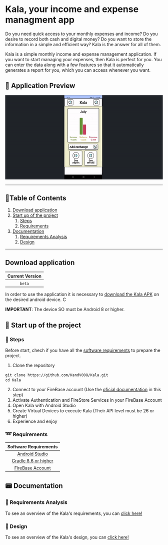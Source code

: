 # Kala, your income and expense managment app

Do you need quick access to your monthly expenses and income? Do you desire to record both cash and digital money? Do you want to store the information in a simple and efficient way? Kala is the answer for all of them.

Kala is a simple monthly income and expense management application. If you want to start managing your expenses, then Kala is perfect for you. You can enter the data along with a few features so that it automatically generates a report for you, which you can access whenever you want.

## :vhs: Application Preview

<p align="center">
  <img src="/docs/preview/Preview_Kala.gif" alt="Preview_Kala">
</p>

***

## :scroll:Table of Contents

1. [Download application]()
1. [Start up of the project]()
    1. [Steps]()
    1. [Requirements]()
1. [Documentation](#bookmark_tabs-requirements-analysis)
    1. [Requirements Analysis](#house-entities)
    1. [Design](#house-entities)

***

## Download application

| Current Version | 
| :-: |
| `beta` |

In order to use the application it is necessary to [download the Kala APK](/kala-beta.apk) on the desired android device. C

**IMPORTANT**: The device SO must be Android 8 or higher.

## :rocket: Start up of the project

### :feet: Steps

Before start, chech if you have all the [software requirements](#loop-requirements) to prepare the project.

1. Clone the repository

```
git clone https://github.com/KandV008/Kala.git
cd Kala
```

2. Connect to your FireBase account (Use the [oficial documentation](https://console.firebase.google.com/u/0) in this step)
3. Activate Authentication and FireStore Services in your FireBase Account
4. Open Kala with Android Studio
5. Create Virtual Devices to execute Kala (Their API level must be 26 or higher)
6. Experience and enjoy

### :loop: Requirements

| Software Requirements |
| :-: |
| [Android Studio](https://developer.android.com/studio) |
| [Gradle 8.6 or higher](https://gradle.org)|
| [FireBase Account](https://firebase.google.com) |

## :pager: Documentation

### :bookmark_tabs: Requirements Analysis

To see an overview of the Kala's requirements, you can [click here!](/docs/requirements/README.md)


### :triangular_ruler: Design

To see an overview of the Kala's design, you can [click here!](/docs/architecture/README.md)